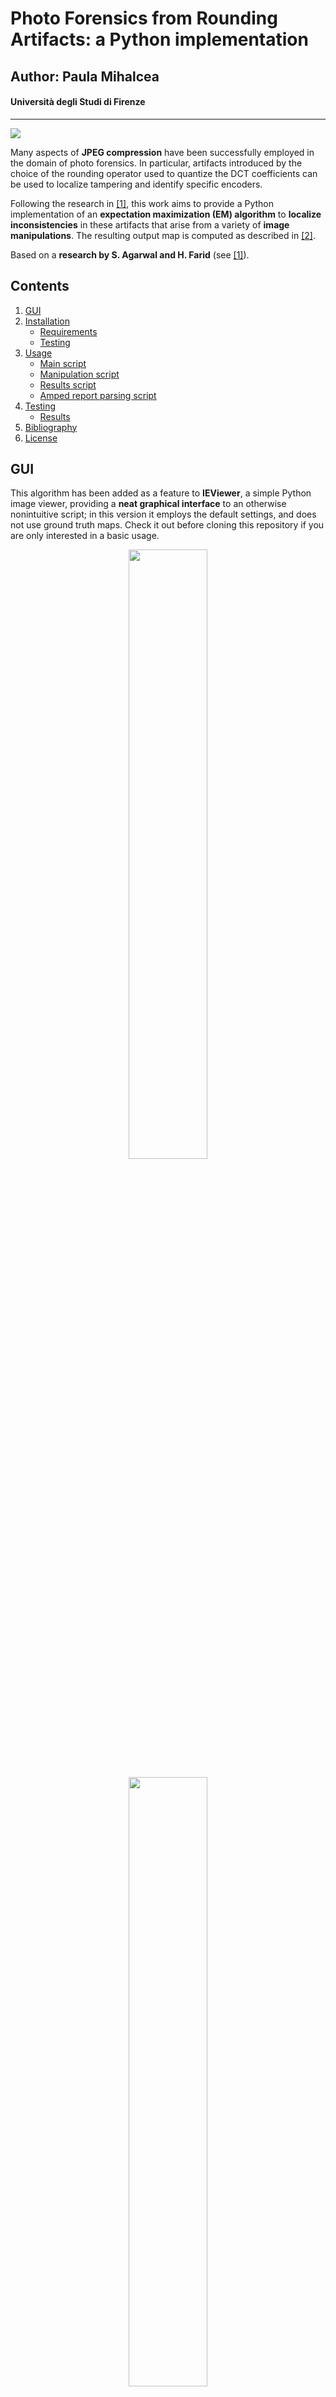 # Photo Forensics from Rounding Artifacts: a Python implementation
## Author: Paula Mihalcea
#### Università degli Studi di Firenze

---

![](https://img.shields.io/github/repo-size/PaulaMihalcea/Photo-Forensics-from-Rounding-Artifacts)

Many aspects of **JPEG compression** have been successfully employed in
the domain of photo forensics. In particular, artifacts introduced by the choice of the rounding operator used to quantize the DCT coefficients can be used to localize tampering and identify specific encoders.

Following the research in [\[1\]](https://doi.org/10.1145/3369412.3395059), this work aims to provide a Python implementation of an **expectation maximization (EM) algorithm** to **localize inconsistencies** in these artifacts that arise from a variety of **image manipulations**. The resulting output map is computed as described in [\[2\]](https://doi.org/10.1109/WIFS.2017.8267641).

Based on a **research by S. Agarwal and H. Farid** (see [\[1\]](https://doi.org/10.1145/3369412.3395059)).

## Contents
1. [GUI](#gui)
2. [Installation](#installation)
    - [Requirements](#requirements)
    - [Testing](#testing)
3. [Usage](#usage)
   - [Main script](#main-script)
   - [Manipulation script](#manipulation-script)
   - [Results script](#results-script)
   - [Amped report parsing script](#amped-report-parsing-script)
4. [Testing](#testing)
   - [Results](#results)
5. [Bibliography](#bibliography)
6. [License](#license)

## GUI

This algorithm has been added as a feature to **IEViewer**, a simple Python image viewer, providing a **neat graphical interface** to an otherwise nonintuitive script; in this version it employs the default settings, and does not use ground truth maps. Check it out before cloning this repository if you are only interested in a basic usage.
   <p align="center"><img src="https://github.com/PaulaMihalcea/Photo-Forensics-from-Rounding-Artifacts/blob/master/screenshots/analyze_0.png" width="50%" height="50%"></p>
    <p align="center"><img src="https://github.com/PaulaMihalcea/Photo-Forensics-from-Rounding-Artifacts/blob/master/screenshots/analyze_1.png" width="50%" height="50%"></p>

## Installation

As a Python 3 application, this project has a few basic requirements in order to be up and running. In order to install them, the [`pip`](https://packaging.python.org/key_projects/#pip "pip") package installer is recommended, as it allows for the automatic installation of all requirements. Nonetheless, the latter have been listed in order to simplify an eventual manual installation.

It is assumed that Python 3 is already installed on the desired system.

1. Download the repository and navigate to its folder.

2. Install the requirements using `pip` from a terminal:

    ```
    pip install --upgrade -r requirements.txt
    ```

### Requirements

The following Python packages are required in order to run this program. Please note that versions are to be intended as minimum, or the latest compatible.

| Package | Version |
| :------------ | :------------ |
| [Python](https://www.python.org/) | 3.8 |
| [argparse](https://docs.python.org/3/library/argparse.html) | _latest_ |
| [decimal](https://docs.python.org/3/library/decimal.html) | _latest_ |
| [Matplotlib](https://matplotlib.org/) | 3.4.3 |
| [NumPy](https://numpy.org/) | 1.20.3 |
| [OpenCV](https://opencv.org/) | _latest_ |
| [os](https://docs.python.org/3/library/os.html) | _latest_ |
| [pandas](https://pandas.pydata.org/) | 1.3.3 |
| [Pillow](https://pillow.readthedocs.io/en/stable/) | 8.2.0 |
| [random](https://docs.python.org/3/library/random.html) | _latest_ |
| [scikit-learn](https://scikit-learn.org/stable/) | 1.0 |
| [sys](https://docs.python.org/3/library/sys.html) | _latest_ |
| [time](https://docs.python.org/3/library/time.html) | _latest_ |
| [tqdm](https://github.com/tqdm/tqdm) | 4.62.3 |

### Testing
This project has been written and tested using [Python 3.8](https://www.python.org/downloads/release/python-380/) on a Windows 10 Pro machine.

## Usage

### Main script

Run from a terminal specifying the path to the image to be analyzed, as follows:

```
python3 main.py "path/to/image/image_file.jpg"
```

Optional arguments:
- `--win_size`: window size in pixel (default: `64`), must be a multiple of 8;
- `--stop_threshold`: expectation-maximization algorithm stop threshold (default: `1e-3`);
- `--prob_r_b_in_c1`: expectation-maximization algorithm probability of _r_ conditioned by _b_ belonging to _C<sub>1</sub>_ (default: `0.5`);
- `--interpolate`: interpolate missing pixel values, aka NaNs generated from divisions in the EM algorithm, using the function from [\[3\]](https://stackoverflow.com/a/68558547), otherwise replace them with `0.5` (default: `False`). _Warning: slows down the program significantly_;
- `--show`: show the resulting output map (default: `True`);
- `--save`: save the resulting output map in the `results` folder (default: `False`);
- `--show_roc_plot`: show the plot of the ROC curve (default: `False`);
- `--save_roc_plot`: save the plot of the ROC curve in the `results` folder (default: `False`);
- `--show_diff_plot`: show the plot of the difference between successive estimates of template _c_ (default: `False`);
- `--save_diff_plot`: save the plot of the difference between successive estimates of template _c_ in the `results` folder (default: `False`);
- `--verbose`: show progress in terminal (default: `True`).

Example call with optional arguments:
```
python3 main.py "images/my_photo.jpg" --win_size=256 --stop_threshold=1e-2 --save=True
```

### Manipulation script

This script generates **manipulated images** and their respective **ground truth masks** from a given directory (`path/to/images/`) in four subdirectories (`path/to/images/manip_jpeg`, `path/to/images/manip_png`, `path/to/images/manip_jpeg/ground_truth` and `path/to/images/manip_png/ground_truth`), as described in [\[1\]](https://doi.org/10.1145/3369412.3395059).

Specifically, for every original image the script generates **80 manipulated images** (ground truth masks excluded), one for each:

- manipulation type:
  - **copy-move**;
  - **median filter**: 3x3 OpenCV median filter;
  - **rotation**: random rotation of 10 to 80 degrees;
  - **content-aware fill**: OpenCV `inpaint()` function [\[4\]](https://docs.opencv.org/4.5.2/d7/d8b/group__photo__inpaint.html) with Telea method [\[5\]](https://doi.org/10.1080/10867651.2004.10487596);
- **region size**: 512 px, 256 px, 128 px and 64 px;
- **JPEG quality**: a random quality chosen from each of the ranges \[60, 70\], \[71, 80\], \[81, 90\] and \[91, 100\];
- **save format**: PNG and JPEG (OpenCV `imwrite()` function [\[6\]](https://docs.opencv.org/4.5.2/d4/da8/group__imgcodecs.html#gabbc7ef1aa2edfaa87772f1202d67e0ce)).

The script can be run with:

```
python3 manipulation.py "path/to/images/"
```

### Results script

This script generates the plots shown in figures 6 and 7 of [\[1\]](https://doi.org/10.1145/3369412.3395059) (except for figure _7(d)_) using images manipulated as explained in the same paper. It can be used to either analyze images in a given directory and save the results as CSV files in a `results` subfolder, or to create the plots from existing CSV files.

Along with the figures mentioned, this code also creates three additional plots showing the mean ROC curve by dimples strength, assuming that this information is available.

In order to analyze all images and generate CSV result files, the script can be run with:

```
python3 results.py True --dir_path="path/to/images/"
```

Optional arguments:
- `--win_size`: window size in pixel (default: `64`). Agarwal & Farid use `64`, `128` and `256`, for three different sets of experiments [\[1\]](https://doi.org/10.1145/3369412.3395059).

As mentioned, the script can also be used to create plots from existing results, assuming they have been generated with the previous command and exist as CSV files in the `results` subfolder:

```
python3 results.py False --res_path="path/to/results/results_file.csv"
```

Optional arguments:
- `--show_plots`: show the results' plots (default: `True`);
- `--save_plots`: save the results' plots in the results' folder (default: `True`).

All ROC curves in this project have been calculated with a specially optimized version of the function from [\[8\]](https://stackoverflow.com/a/61323665), in order to get a fixed number of thresholds and easily calculate the average ROC curve.

### Amped report parsing script

This script parses an Amped Authenticate HTML report [\[7\]](https://ampedsoftware.com/authenticate) containing information about the dimples' strength of an image dataset, and saves its contents to a CSV file (`results/report.csv`) for easier indexing.  Only selects images containing dimples stronger than 15 with offset [0, 0] are selected.

After the creation of the CSV report, the program can be used to randomly select _n_ images for each of three dimples strength ranges, in order to provide new dataset partitions for further data insight:
- **low dimple strength**: \[15, 30\];
- **medium dimple strength**: \[31, 45\];
- **high dimple strength**: >= 45.

**Note:** This is a highly situational script, and as such has not been optimized for command line execution: variables must be inserted manually into the code before execution. It has only been included for completeness' sake.

## Testing
This project has been successfully tested on the following platforms:
- Windows 10 Pro.

All tests were generated using a dataset kindly provided by **ing. Marco Fontani** (Amped Software) through **prof. Alessandro Piva** (Università degli Studi di Firenze).

### Results

<p align="center"><img src="https://github.com/PaulaMihalcea/Photo-Forensics-from-Rounding-Artifacts/blob/master/results/results_roc_plot.png" width="50%" height="50%"></p>

<p align="center">Average ROC by manipulation size.</p>

<p align="center"><img src="https://github.com/PaulaMihalcea/Photo-Forensics-from-Rounding-Artifacts/blob/master/results/results_manip_type_plot.png" width="50%" height="50%"></p>
<p align="center"><img src="https://github.com/PaulaMihalcea/Photo-Forensics-from-Rounding-Artifacts/blob/master/results/legend_manip_size.png" width="50%" height="50%"></p>

<p align="center">AUC by manipulation type.</p>

<p align="center"><img src="https://github.com/PaulaMihalcea/Photo-Forensics-from-Rounding-Artifacts/blob/master/results/results_win_size_plot.png" width="50%" height="50%"></p>
<p align="center"><img src="https://github.com/PaulaMihalcea/Photo-Forensics-from-Rounding-Artifacts/blob/master/results/legend_manip_size.png" width="50%" height="50%"></p>

<p align="center">AUC by EM algorithm window size.</p>

<p align="center"><img src="https://github.com/PaulaMihalcea/Photo-Forensics-from-Rounding-Artifacts/blob/master/results/results_jpeg_quality_plot.png" width="50%" height="50%"></p>
<p align="center"><img src="https://github.com/PaulaMihalcea/Photo-Forensics-from-Rounding-Artifacts/blob/master/results/legend_manip_size.png" width="50%" height="50%"></p>

<p align="center">AUC by JPEG quality.</p>

<p align="center"><img src="https://github.com/PaulaMihalcea/Photo-Forensics-from-Rounding-Artifacts/blob/master/results/results_roc_dimples_lo_plot.png" width="50%" height="50%"></p>

<p align="center">Low strength dimples average ROC by manipulation size.</p>

<p align="center"><img src="https://github.com/PaulaMihalcea/Photo-Forensics-from-Rounding-Artifacts/blob/master/results/results_roc_dimples_md_plot.png" width="50%" height="50%"></p>

<p align="center">Medium strength dimples average ROC by manipulation size.</p>

<p align="center"><img src="https://github.com/PaulaMihalcea/Photo-Forensics-from-Rounding-Artifacts/blob/master/results/results_roc_dimples_hi_plot.png" width="50%" height="50%"></p>

<p align="center">High strength dimples average ROC by manipulation size.</p>

## Bibliography
[\[1\]](https://doi.org/10.1145/3369412.3395059) Shruti Agarwal and Hany Farid. 2020. **Photo Forensics From Rounding Artifacts.** In Proceedings of the 2020 ACM Workshop on Information Hiding and Multimedia Security (IH&MMSec '20). Association for Computing Machinery, New York, NY, USA, 103–114, DOI:[10.1145/3369412.3395059](https://doi.org/10.1145/3369412.3395059)

[\[2\]](https://doi.org/10.1109/WIFS.2017.8267641) Shruti Agarwal and Hany Farid. 2017. **Photo Forensics from JPEG Dimples.** 2017 IEEE Workshop on Information Forensics and Security (WIFS), pp. 1-6, DOI:[10.1109/WIFS.2017.8267641](https://doi.org/10.1109/WIFS.2017.8267641)

[\[3\]](https://stackoverflow.com/a/68558547) Sam De Meyer, **[interpolate missing values 2d python](https://stackoverflow.com/questions/37662180/interpolate-missing-values-2d-python)**, 2021

[\[4\]](https://docs.opencv.org/4.5.2/d7/d8b/group__photo__inpaint.html) OpenCV, **Inpainting**, OpenCV Documentation

[\[5\]](https://doi.org/10.1080/10867651.2004.10487596) Alexandru Telea, **An image inpainting technique based on the fast marching method**, Journal of graphics tools, 9(1):23–34, 2004, DOI:[10.1080/10867651.2004.10487596](https://doi.org/10.1080/10867651.2004.10487596)

[\[6\]](https://docs.opencv.org/4.5.2/d4/da8/group__imgcodecs.html#gabbc7ef1aa2edfaa87772f1202d67e0ce) OpenCV, **imwrite()**, OpenCV Documentation

[\[7\]](https://ampedsoftware.com/authenticate) Amped Software, **Amped Authenticate**, 09.2021

[\[8\]](https://stackoverflow.com/a/61323665) Flavia Giammarino, **[How to calculate TPR and FPR in Python without using sklearn?](https://stackoverflow.com/a/61323665)**, 2020

## License
This work is licensed under a [Creative Commons “Attribution-NonCommercial-ShareAlike 4.0 International”](https://creativecommons.org/licenses/by-nc-sa/4.0/deed.en) license. More details are available in the [LICENSE](./LICENSE) file. All rights regarding the theory behind the EM algorithm reserved to the original paper's authors.
